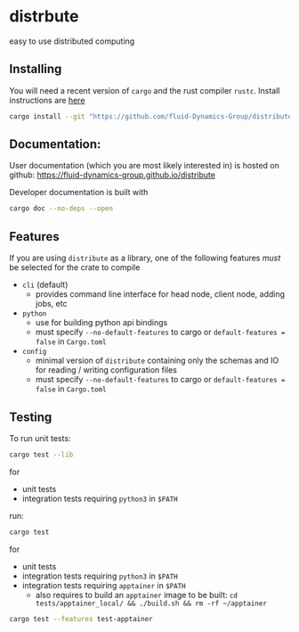 # distrbute

easy to use distributed computing

## Installing

You will need a recent version of `cargo` and the rust compiler `rustc`. Install instructions are [here](https://www.rust-lang.org/tools/install)

```bash
cargo install --git "https://github.com/fluid-Dynamics-Group/distribute" --force
```

## Documentation:

User documentation (which you are most likely interested in) is hosted on github: https://fluid-dynamics-group.github.io/distribute

Developer documentation is built with

```bash
cargo doc --no-deps --open
```

## Features

If you are using `distribute` as a library, one of the following features *must* be selected for the crate to compile

* `cli` (default)
    * provides command line interface for head node, client node, adding jobs, etc
* `python`
    * use for building python api bindings
    * must specify `--no-default-features` to cargo or `default-features = false` in `Cargo.toml`
* `config`
    * minimal version of `distribute` containing only the schemas and IO for reading / writing configuration files
    * must specify `--no-default-features` to cargo or `default-features = false` in `Cargo.toml`

## Testing

To run unit tests:

```bash
cargo test --lib
```

for 

* unit tests
* integration tests requiring `python3` in `$PATH`

run:

```bash
cargo test
```

for 

* unit tests
* integration tests requiring `python3` in `$PATH`
* integration tests requiring `apptainer` in `$PATH`
    * also requires to build an `apptainer` image to be built: `cd tests/apptainer_local/ && ./build.sh && rm -rf ~/apptainer`

```bash
cargo test --features test-apptainer
```
